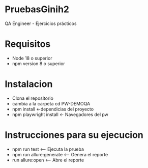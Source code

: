 # PruebasGinih2
QA Engineer - Ejercicios prácticos
# Requisitos
- Node 18 o superior
- npm version 8 o superior 

# Instalacion 
- Clona el repositorio
- cambia a la carpeta cd PW-DEMOQA
- npm install <-dependicias del proyecto
- npm playwright install <- Navegadores del pw

# Instrucciones para su ejecucion 
- npm run test  <-- Ejecuta la prueba
- npm run allure:generate <-- Genera el reporte
- run allure:open   <-- Abre el reporte